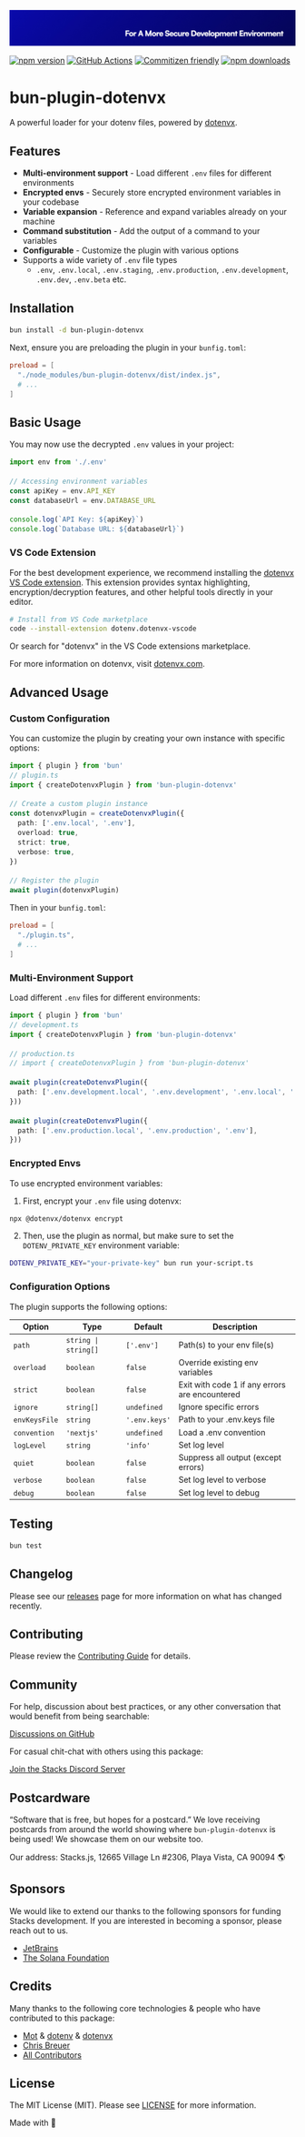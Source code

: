 <p align="center"><img src=".github/art/cover.jpg" alt="Social Card of this repo"></p>

[![npm version][npm-version-src]][npm-version-href]
[![GitHub Actions][github-actions-src]][github-actions-href]
[![Commitizen friendly](https://img.shields.io/badge/commitizen-friendly-brightgreen.svg)](http://commitizen.github.io/cz-cli/)
[![npm downloads][npm-downloads-src]][npm-downloads-href]

# bun-plugin-dotenvx

A powerful loader for your dotenv files, powered by [dotenvx](https://dotenvx.com).

## Features

- **Multi-environment support** - Load different `.env` files for different environments
- **Encrypted envs** - Securely store encrypted environment variables in your codebase
- **Variable expansion** - Reference and expand variables already on your machine
- **Command substitution** - Add the output of a command to your variables
- **Configurable** - Customize the plugin with various options
- Supports a wide variety of `.env` file types
  - `.env`, `.env.local`, `.env.staging`, `.env.production`, `.env.development`, `.env.dev`, `.env.beta` etc.

## Installation

```bash
bun install -d bun-plugin-dotenvx
```

Next, ensure you are preloading the plugin in your `bunfig.toml`:

```toml
preload = [
  "./node_modules/bun-plugin-dotenvx/dist/index.js",
  # ...
]
```

## Basic Usage

You may now use the decrypted `.env` values in your project:

```ts
import env from './.env'

// Accessing environment variables
const apiKey = env.API_KEY
const databaseUrl = env.DATABASE_URL

console.log(`API Key: ${apiKey}`)
console.log(`Database URL: ${databaseUrl}`)
```

### VS Code Extension

For the best development experience, we recommend installing the [dotenvx VS Code extension](https://marketplace.visualstudio.com/items?itemName=dotenv.dotenvx-vscode). This extension provides syntax highlighting, encryption/decryption features, and other helpful tools directly in your editor.

```bash
# Install from VS Code marketplace
code --install-extension dotenv.dotenvx-vscode
```

Or search for "dotenvx" in the VS Code extensions marketplace.

For more information on dotenvx, visit [dotenvx.com](https://dotenvx.com).

## Advanced Usage

### Custom Configuration

You can customize the plugin by creating your own instance with specific options:

```ts
import { plugin } from 'bun'
// plugin.ts
import { createDotenvxPlugin } from 'bun-plugin-dotenvx'

// Create a custom plugin instance
const dotenvxPlugin = createDotenvxPlugin({
  path: ['.env.local', '.env'],
  overload: true,
  strict: true,
  verbose: true,
})

// Register the plugin
await plugin(dotenvxPlugin)
```

Then in your `bunfig.toml`:

```toml
preload = [
  "./plugin.ts",
  # ...
]
```

### Multi-Environment Support

Load different `.env` files for different environments:

```ts
import { plugin } from 'bun'
// development.ts
import { createDotenvxPlugin } from 'bun-plugin-dotenvx'

// production.ts
// import { createDotenvxPlugin } from 'bun-plugin-dotenvx'

await plugin(createDotenvxPlugin({
  path: ['.env.development.local', '.env.development', '.env.local', '.env'],
}))

await plugin(createDotenvxPlugin({
  path: ['.env.production.local', '.env.production', '.env'],
}))
```

### Encrypted Envs

To use encrypted environment variables:

1. First, encrypt your `.env` file using dotenvx:

```bash
npx @dotenvx/dotenvx encrypt
```

2. Then, use the plugin as normal, but make sure to set the `DOTENV_PRIVATE_KEY` environment variable:

```bash
DOTENV_PRIVATE_KEY="your-private-key" bun run your-script.ts
```

### Configuration Options

The plugin supports the following options:

| Option | Type | Default | Description |
|--------|------|---------|-------------|
| `path` | `string \| string[]` | `['.env']` | Path(s) to your env file(s) |
| `overload` | `boolean` | `false` | Override existing env variables |
| `strict` | `boolean` | `false` | Exit with code 1 if any errors are encountered |
| `ignore` | `string[]` | `undefined` | Ignore specific errors |
| `envKeysFile` | `string` | `'.env.keys'` | Path to your .env.keys file |
| `convention` | `'nextjs'` | `undefined` | Load a .env convention |
| `logLevel` | `string` | `'info'` | Set log level |
| `quiet` | `boolean` | `false` | Suppress all output (except errors) |
| `verbose` | `boolean` | `false` | Set log level to verbose |
| `debug` | `boolean` | `false` | Set log level to debug |

## Testing

```bash
bun test
```

## Changelog

Please see our [releases](https://github.com/stacksjs/bun-plugin-dotenvx/releases) page for more information on what has changed recently.

## Contributing

Please review the [Contributing Guide](https://github.com/stacksjs/contributing) for details.

## Community

For help, discussion about best practices, or any other conversation that would benefit from being searchable:

[Discussions on GitHub](https://github.com/stacksjs/stacks/discussions)

For casual chit-chat with others using this package:

[Join the Stacks Discord Server](https://discord.gg/stacksjs)

## Postcardware

“Software that is free, but hopes for a postcard.” We love receiving postcards from around the world showing where `bun-plugin-dotenvx` is being used! We showcase them on our website too.

Our address: Stacks.js, 12665 Village Ln #2306, Playa Vista, CA 90094 🌎

## Sponsors

We would like to extend our thanks to the following sponsors for funding Stacks development. If you are interested in becoming a sponsor, please reach out to us.

- [JetBrains](https://www.jetbrains.com/)
- [The Solana Foundation](https://solana.com/)

## Credits

Many thanks to the following core technologies & people who have contributed to this package:

- [Mot](https://github.com/motdotla) & [dotenv](https://github.com/motdotla/dotenv) & [dotenvx](https://github.com/dotenvx/dotenvx)
- [Chris Breuer](https://github.com/chrisbbreuer)
- [All Contributors](../../contributors)

## License

The MIT License (MIT). Please see [LICENSE](https://github.com/stacksjs/stacks/tree/main/LICENSE.md) for more information.

Made with 💙

<!-- Badges -->
[npm-version-src]: https://img.shields.io/npm/v/bun-plugin-dotenvx?style=flat-square
[npm-version-href]: https://npmjs.com/package/bun-plugin-dotenvx

[npm-downloads-src]: https://img.shields.io/npm/dm/bun-plugin-dotenvx?style=flat-square
[npm-downloads-href]: https://npmjs.com/package/bun-plugin-dotenvx

[github-actions-src]: https://img.shields.io/github/actions/workflow/status/stacksjs/bun-plugin-dotenvx/ci.yml?style=flat-square&branch=main
[github-actions-href]: https://github.com/stacksjs/bun-plugin-dotenvx/actions?query=workflow%3Aci
